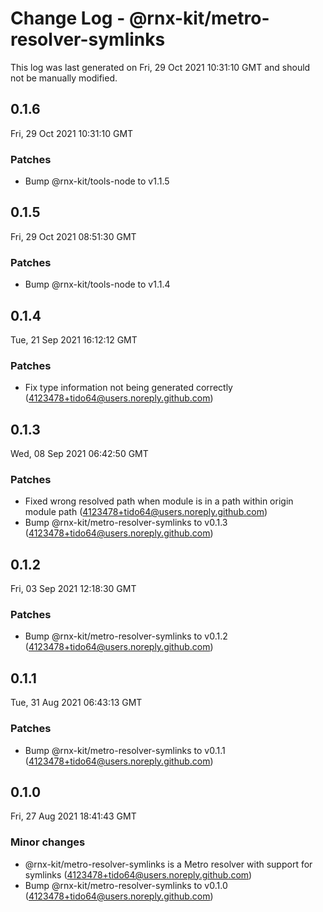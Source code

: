 # Change Log - @rnx-kit/metro-resolver-symlinks

This log was last generated on Fri, 29 Oct 2021 10:31:10 GMT and should not be manually modified.

<!-- Start content -->

## 0.1.6

Fri, 29 Oct 2021 10:31:10 GMT

### Patches

- Bump @rnx-kit/tools-node to v1.1.5

## 0.1.5

Fri, 29 Oct 2021 08:51:30 GMT

### Patches

- Bump @rnx-kit/tools-node to v1.1.4

## 0.1.4

Tue, 21 Sep 2021 16:12:12 GMT

### Patches

- Fix type information not being generated correctly (4123478+tido64@users.noreply.github.com)

## 0.1.3

Wed, 08 Sep 2021 06:42:50 GMT

### Patches

- Fixed wrong resolved path when module is in a path within origin module path (4123478+tido64@users.noreply.github.com)
- Bump @rnx-kit/metro-resolver-symlinks to v0.1.3 (4123478+tido64@users.noreply.github.com)

## 0.1.2

Fri, 03 Sep 2021 12:18:30 GMT

### Patches

- Bump @rnx-kit/metro-resolver-symlinks to v0.1.2 (4123478+tido64@users.noreply.github.com)

## 0.1.1

Tue, 31 Aug 2021 06:43:13 GMT

### Patches

- Bump @rnx-kit/metro-resolver-symlinks to v0.1.1 (4123478+tido64@users.noreply.github.com)

## 0.1.0

Fri, 27 Aug 2021 18:41:43 GMT

### Minor changes

- @rnx-kit/metro-resolver-symlinks is a Metro resolver with support for symlinks (4123478+tido64@users.noreply.github.com)
- Bump @rnx-kit/metro-resolver-symlinks to v0.1.0 (4123478+tido64@users.noreply.github.com)
